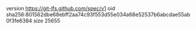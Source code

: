 version https://git-lfs.github.com/spec/v1
oid sha256:801562dbe68ebff2aa74c93f553d55e034a68e52537b6abcdae55ab0f3fe6384
size 25655
